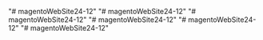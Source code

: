 "# magentoWebSite24-12" 
"# magentoWebSite24-12" 
"# magentoWebSite24-12" 
"# magentoWebSite24-12" 
"# magentoWebSite24-12" 
"# magentoWebSite24-12" 
